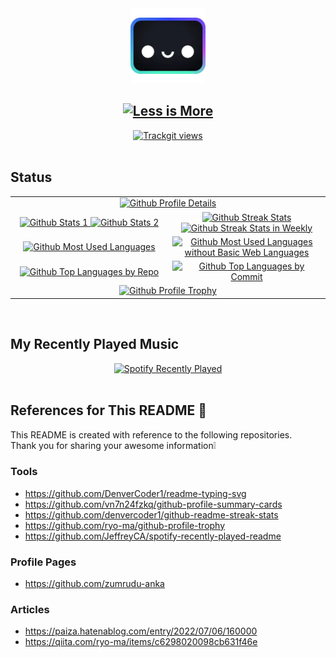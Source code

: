 <section align="center">
	<a href="https://houston.astro.build">
		<img
			alt="Houston"
			src="./images/houston.webp"
			width="120px"
		/>
	</a>
	<h1>
		<a href="https://en.wiktionary.org/wiki/less_is_more">
			<img
				alt="Less is More"
				src="https://readme-typing-svg.demolab.com?font=Roboto+Mono&weight=600&size=32&duration=3200&pause=400&center=true&vCenter=true&repeat=false&width=320&height=48&lines=Less+is+More"
				width="320px"
				height="48px"
			/>
		</a>
	</h1>
	<a href="https://trackgit.com">
		<img src="https://us-central1-trackgit-analytics.cloudfunctions.net/token/ping/lj6w45jrhdm0xrgtiflj" alt="Trackgit views" />
	</a>
</section>

<br />

## Status

<table align="center">
	<tbody align="center">
		<tr>
			<td colspan="2">
				<a href="https://github.com/junpei-8">
					<img
						alt="Github Profile Details"
						src="https://github-profile-summary-cards.vercel.app/api/cards/profile-details?username=junpei-8&theme=react"
						width="100%"
					/>
				</a>
			</td>
		</tr>
		<tr>
			<td width="420px">
				<a href="https://github.com/anuraghazra/github-readme-stats#github-stats-card">
					<img
						alt="Github Stats 1"
						src="https://github-readme-stats.vercel.app/api?username=junpei-8&show_icons=ture&show=reviews&hide=issues,contribs&hide_border=true&include_all_commits=true&card_width=420px&theme=react&"
						width="100%"
					/>
					<img
						alt="Github Stats 2"
						src="https://github-readme-stats.vercel.app/api?username=junpei-8&show_icons=ture&show=discussions_started,discussions_answered&hide=stars,prs&hide_border=true&hide_title=true&rank_icon=percentile&card_width=420px&theme=react"
						width="100%"
					/>
				</a>
			</td>
			<td width="420px">
				<a href="https://github.com/denvercoder1/github-readme-streak-stats">
					<img
						alt="Github Streak Stats"
						src="https://github-readme-streak-stats.herokuapp.com/?user=junpei-8&hide_border=true&theme=react"
						width="100%"
					/>
					<img
						alt="Github Streak Stats in Weekly"
						src="https://github-readme-streak-stats.herokuapp.com/?user=junpei-8&hide_border=true&mode=weekly&theme=react"
						width="100%"
					/>
				</a>
			</td>
		</tr>
		<tr>
			<td>
				<a href="https://github.com/anuraghazra/github-readme-stats#top-languages-card">
					<img
						alt="Github Most Used Languages"
						src="https://github-readme-stats.vercel.app/api/top-langs/?username=junpei-8&layout=donut-vertical&show_icons=true&hide_border=true&langs_count=10&theme=react"
						width="100%"
					/>
				</a>
			</td>
			<td>
				<a href="https://github.com/anuraghazra/github-readme-stats#top-languages-card">
					<img
						alt="Github Most Used Languages without Basic Web Languages"
						src="https://github-readme-stats.vercel.app/api/top-langs/?username=junpei-8&layout=donut-vertical&custom_title=(Without+Basic+Web+Langs)&show_icons=true&hide=typescript,javascript,html,css,sass,scss&hide_border=true&langs_count=10&theme=react"
						width="100%"
					/>
				</a>
			</td>
		</tr>
		<tr>
			<td>
				<a href="https://github.com/vn7n24fzkq/github-profile-summary-cards#top-languages-used-in-repository-card">
					<img
						alt="Github Top Languages by Repo"
						src="https://github-profile-summary-cards.vercel.app/api/cards/repos-per-language?username=junpei-8&theme=react"
						width="100%"
					/>
				</a>
			</td>
			<td>
				<a href="https://github.com/vn7n24fzkq/github-profile-summary-cards#top-languages-in-commits-card">
					<img
						alt="Github Top Languages by Commit"
						src="https://github-profile-summary-cards.vercel.app/api/cards/most-commit-language?username=junpei-8&theme=react"
						width="100%"
					/>
				</a>
			</td>
		</tr>
		<tr>
			<td colspan="2">
				<a href="https://github.com/ryo-ma/github-profile-trophy">
					<img
						alt="Github Profile Trophy"
						src="https://github-profile-trophy.vercel.app/?username=junpei-8&column=8&row=1&no-frame=true&theme=algolia"
						width="100%"
					/>
				</a>
			</td>
		</tr>
	</tbody>
</table>

<br />

## My Recently Played Music

<section align="center">
	<a href="https://open.spotify.com/intl-ja/artist/3YI0IfapXX8M8W3zwzmcbM">
		<img
			alt="Spotify Recently Played"
			src="https://spotify-recently-played-readme.vercel.app/api?user=31kj7xogsixxaidha3tjvjoarhsq&unique=true&width=840&count=10"
		/>
	</a>
</section>

<br />

## References for This README 👋

This README is created with reference to the following repositories.\
Thank you for sharing your awesome information❕

### Tools

- https://github.com/DenverCoder1/readme-typing-svg
- https://github.com/vn7n24fzkq/github-profile-summary-cards
- https://github.com/denvercoder1/github-readme-streak-stats
- https://github.com/ryo-ma/github-profile-trophy
- https://github.com/JeffreyCA/spotify-recently-played-readme

### Profile Pages

- https://github.com/zumrudu-anka

### Articles

- https://paiza.hatenablog.com/entry/2022/07/06/160000
- https://qiita.com/ryo-ma/items/c6298020098cb631f46e

